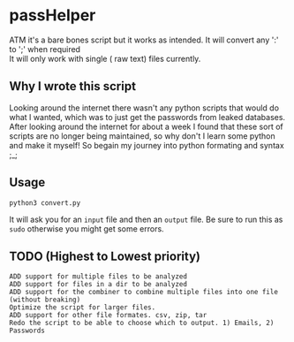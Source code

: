 # passHelper

ATM it's a bare bones script but it works as intended. It will convert any ':' to ';' when required  
It will only work with single ( raw text) files currently. 

## Why I wrote this script
Looking around the internet there wasn't any python scripts that would do what I wanted, which was to just get the passwords from leaked databases.
After looking around the internet for about a week I found that these sort of scripts are no longer being maintained, so why don't I learn some python and make it myself! 
So begain my journey into python formating and syntax ;_;


## Usage
```
python3 convert.py
```
It will ask you for an ```input``` file and then an ```output``` file. Be sure to run this as ```sudo``` otherwise you might get some errors. 

## TODO (Highest to Lowest priority)
```FIX combiner to work with multiple files
ADD support for multiple files to be analyzed 
ADD support for files in a dir to be analyzed 
ADD support for the combiner to combine multiple files into one file (without breaking)
Optimize the script for larger files. 
ADD support for other file formates. csv, zip, tar
Redo the script to be able to choose which to output. 1) Emails, 2) Passwords
```
